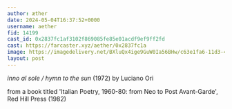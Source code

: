 ```yaml
---
author: æther
date: 2024-05-04T16:37:52+0000
username: aether
fid: 14199
cast_id: 0x2837fc1af3102f869085fe85e01acdf9ef9ff2fd
cast: https://farcaster.xyz/aether/0x2837fc1a
image: https://imagedelivery.net/BXluQx4ige9GuW0Ia56BHw/c63e1fa6-11d3-4f5c-9bbb-5b6890b59e00/original
layout: post
---
```


_inno al sole / hymn to the sun_ (1972)
by Luciano Ori

from a book titled 'Italian Poetry, 1960-80: from Neo to Post Avant-Garde', Red Hill Press (1982)

<img src='https://imagedelivery.net/BXluQx4ige9GuW0Ia56BHw/c63e1fa6-11d3-4f5c-9bbb-5b6890b59e00/original' alt='' referrerpolicy='no-referrer'/>
